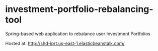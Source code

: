 # investment-portfolio-rebalancing-tool
Spring-based web application to rebalance user Investment Portfolios

Hosted at: http://shd-iprt.us-east-1.elasticbeanstalk.com/

